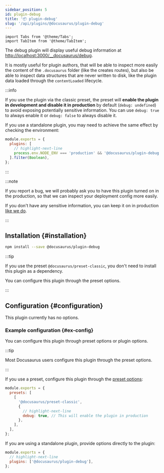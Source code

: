 ```yaml
---
sidebar_position: 5
id: plugin-debug
title: '📦 plugin-debug'
slug: '/api/plugins/@docusaurus/plugin-debug'
---
```


```mdx-code-block
import Tabs from '@theme/Tabs';
import TabItem from '@theme/TabItem';
```

The debug plugin will display useful debug information at [http://localhost:3000/\_\_docusaurus/debug](http://localhost:3000/__docusaurus/debug).

It is mostly useful for plugin authors, that will be able to inspect more easily the content of the `.docusaurus` folder (like the creates routes), but also be able to inspect data structures that are never written to disk, like the plugin data loaded through the `contentLoaded` lifecycle.

:::info

If you use the plugin via the classic preset, the preset will **enable the plugin in development and disable it in production** by default (`debug: undefined`) to avoid exposing potentially sensitive information. You can use `debug: true` to always enable it or `debug: false` to always disable it.

If you use a standalone plugin, you may need to achieve the same effect by checking the environment:

```js title="docusaurus.config.js"
module.exports = {
  plugins: [
    // highlight-next-line
    process.env.NODE_ENV === 'production' && '@docusaurus/plugin-debug',
  ].filter(Boolean),
};
```

:::

:::note

If you report a bug, we will probably ask you to have this plugin turned on in the production, so that we can inspect your deployment config more easily.

If you don't have any sensitive information, you can keep it on in production [like we do](/__docusaurus/debug).

:::

## Installation {#installation}

```bash npm2yarn
npm install --save @docusaurus/plugin-debug
```

:::tip

If you use the preset `@docusaurus/preset-classic`, you don't need to install this plugin as a dependency.

You can configure this plugin through the preset options.

:::

## Configuration {#configuration}

This plugin currently has no options.

### Example configuration {#ex-config}

You can configure this plugin through preset options or plugin options.

:::tip

Most Docusaurus users configure this plugin through the preset options.

:::

<Tabs>
<TabItem value="Preset Options">

If you use a preset, configure this plugin through the [preset options](presets.md#docusauruspreset-classic):

```js title="docusaurus.config.js"
module.exports = {
  presets: [
    [
      '@docusaurus/preset-classic',
      {
        // highlight-next-line
        debug: true, // This will enable the plugin in production
      },
    ],
  ],
};
```

</TabItem>
<TabItem value="Plugin Options">

If you are using a standalone plugin, provide options directly to the plugin:

```js title="docusaurus.config.js"
module.exports = {
  // highlight-next-line
  plugins: ['@docusaurus/plugin-debug'],
};
```

</TabItem>
</Tabs>

